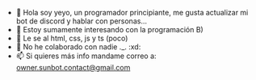 - 👋 Hola soy yeyo, un programador principiante, me gusta actualizar mi bot de discord y hablar con personas...
- 👀 Estoy sumamente interesando con la programación B)
- 🌱 Le se al html, css, js y ts (poco)
- 💞️ No he colaborado con nadie ._. :xd:
- 📫 Si quieres más info mandame correo a: owner.sunbot.contact@gmail.com

<!---
sunbotxd/sunbotxd is a ✨ special ✨ repository because its `README.md` (this file) appears on your GitHub profile.
You can click the Preview link to take a look at your changes.
--->
